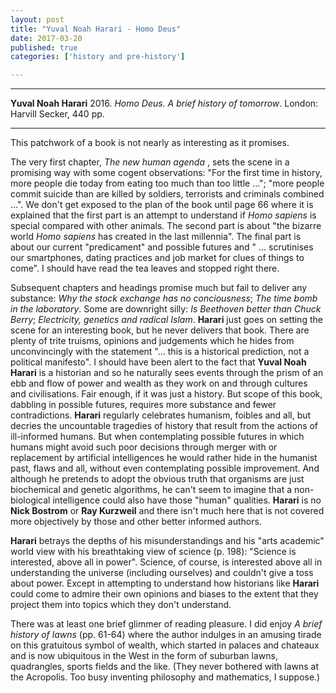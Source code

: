 ```yaml
---
layout: post
title: "Yuval Noah Harari - Homo Deus"
date: 2017-03-20
published: true
categories: ['history and pre-history']

---
```



***
<b>Yuval Noah Harari</b> 2016. _Homo Deus. A brief history of tomorrow_. London: Harvill Secker, 440 pp.

***

This patchwork of a book is not nearly as interesting as it promises. 

The very first chapter, _The new human agenda_ , sets the scene in a promising way with some cogent observations: "For the first time in history, more people die today from eating too much than too little ..."; "more people commit suicide than are killed by soldiers, terrorists and criminals combined ...".  We don't get exposed to the plan of the book until page 66 where it is explained that the first part is an attempt to understand if _Homo sapiens_ is special compared with other animals.  The second part is about "the bizarre world _Homo sapiens_ has created in the last millennia".  The final part is about our current "predicament" and possible futures and " ... scrutinises our smartphones, dating practices and job market for clues of things to come".  I should have read the tea leaves and stopped right there. 

Subsequent chapters and headings promise much but fail to deliver any substance: _Why the stock exchange has no conciousness_; _The time bomb in the laboratory_.  Some are downright silly: _Is Beethoven better than Chuck Berry_; _Electricity, genetics and radical Islam_.  **Harari** just goes on setting the scene for an interesting book, but he never delivers that book.  There are plenty of trite truisms, opinions and judgements which he hides from unconvincingly with the statement "... this is a historical prediction, not a political manifesto".  I should have been alert to the fact that **Yuval Noah Harari** is a historian  and so he naturally sees events through the prism of an ebb and flow of power and wealth as they work on and through cultures and civilisations.  Fair enough, if it was just a history.  But scope of this book, dabbling in possible futures, requires more substance and fewer contradictions.  **Harari** regularly celebrates humanism, foibles and all, but decries the uncountable tragedies of history that result from the actions of ill-informed humans.  But when contemplating possible futures in which humans might avoid such poor decisions through merger with or replacement by artificial intelligences he would rather hide in the humanist past, flaws and all, without even contemplating possible improvement.  And although he pretends to adopt the obvious truth that organisms are just biochemical and genetic algorithms, he can't seem to imagine that a non-biological intelligence could also have those "human" qualities.  **Harari** is no **Nick Bostrom** or **Ray Kurzweil** and there isn't much here that is not covered more objectively by those and other better informed authors. 

**Harari** betrays the depths of his misunderstandings and his "arts academic" world view with his breathtaking view of science (p. 198): "Science is interested, above all in power".  Science, of course, is interested above all in understanding the universe (including ourselves) and couldn't give a toss about power.  Except in attempting to understand how historians like **Harari** could come to admire their own opinions and biases to the extent that they project them into topics which they don't understand. 

There was at least one brief glimmer of reading pleasure.  I did enjoy _A brief history of lawns_ (pp. 61-64) where the author indulges in an amusing tirade on this gratuitous symbol of wealth, which started in palaces and chateaux and is now ubiquitous in the West in the form of suburban lawns, quadrangles, sports fields and the like.  (They never bothered with lawns at the Acropolis.  Too busy inventing philosophy and mathematics, I suppose.)


